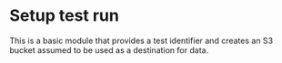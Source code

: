 # Setup test run

This is a basic module that provides a test identifier and creates an S3 bucket assumed to be used as a destination for data.


